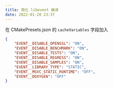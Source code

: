 ```yaml
---
title: 简化 libevent 编译
date: 2022-01-28 23:37
---
```


在 CMakePresets.json 的 `cacheVariables` 字段加入
```json
{
    "EVENT__DISABLE_OPENSSL": "ON",
    "EVENT__DISABLE_BENCHMARK": "ON",
    "EVENT__DISABLE_TESTS": "ON",
    "EVENT__DISABLE_REGRESS": "ON",
    "EVENT__DISABLE_SAMPLES": "ON",
    "EVENT__LIBRARY_TYPE": "STATIC",
    "EVENT__MSVC_STATIC_RUNTIME": "OFF",
    "EVENT__DOXYGEN": "OFF"
}
```
